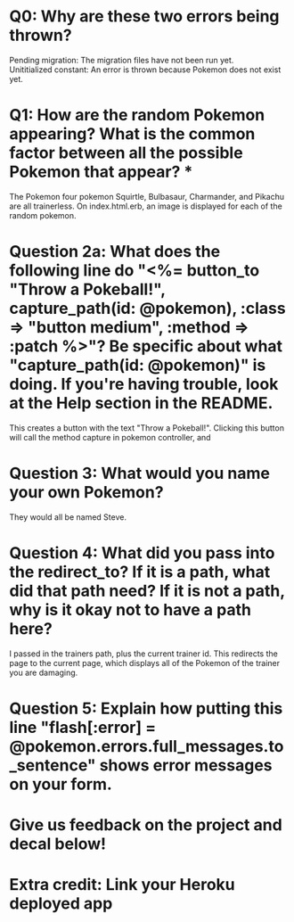 # Q0: Why are these two errors being thrown?
Pending migration: The migration files have not been run yet.  
Unititialized constant: An error is thrown because Pokemon does not exist yet. 

# Q1: How are the random Pokemon appearing? What is the common factor between all the possible Pokemon that appear? *
The Pokemon four pokemon Squirtle, Bulbasaur, Charmander, and Pikachu are all trainerless. On index.html.erb, an image is displayed for each of the random pokemon.  

# Question 2a: What does the following line do "<%= button_to "Throw a Pokeball!", capture_path(id: @pokemon), :class => "button medium", :method => :patch %>"? Be specific about what "capture_path(id: @pokemon)" is doing. If you're having trouble, look at the Help section in the README.
This creates a button with the text "Throw a Pokeball!". Clicking this button will call the method capture in pokemon controller, and 

# Question 3: What would you name your own Pokemon?
They would all be named Steve.

# Question 4: What did you pass into the redirect_to? If it is a path, what did that path need? If it is not a path, why is it okay not to have a path here?
I passed in the trainers path, plus the current trainer id. This redirects the page to the current page, which displays all of the Pokemon of the trainer you are damaging.

# Question 5: Explain how putting this line "flash[:error] = @pokemon.errors.full_messages.to_sentence" shows error messages on your form.

# Give us feedback on the project and decal below!

# Extra credit: Link your Heroku deployed app
